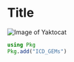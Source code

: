 # Title

![Image of Yaktocat](https://octodex.github.com/images/yaktocat.png)

```julia 
using Pkg
Pkg.add("ICD_GEMs")
```
